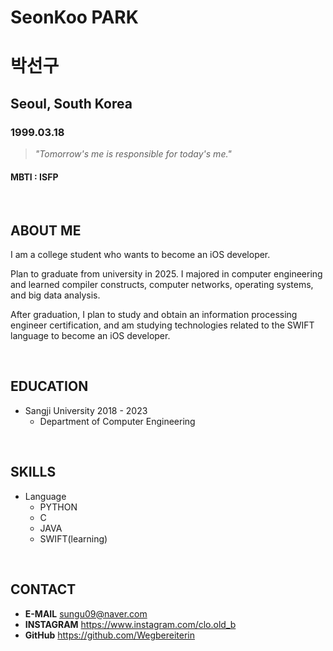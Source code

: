 
# SeonKoo PARK
# 박선구<br/>

## Seoul, South Korea

### 1999.03.18
> *"Tomorrow's me is responsible for today's me."*
#### MBTI : ISFP

<br/>

## ABOUT ME
I am a college student who wants to become an iOS developer.

Plan to graduate from university in 2025. I majored in computer engineering and learned compiler constructs, computer networks, operating systems, and big data analysis.

After graduation, I plan to study and obtain an information processing engineer certification, and am studying technologies related to the SWIFT language to become an iOS developer.

<br/>

## EDUCATION
- Sangji University 2018 - 2023
	- Department of Computer Engineering

<br/>

## SKILLS
- Language
	- PYTHON
	- C
	- JAVA
	- SWIFT(learning)

<br/>

## CONTACT
- **E-MAIL** sungu09@naver.com 
- **INSTAGRAM** https://www.instagram.com/clo.old_b 
- **GitHub** https://github.com/Wegbereiterin

